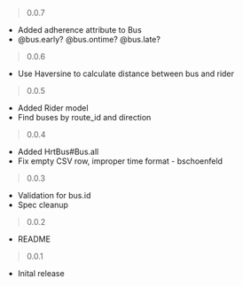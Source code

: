 > 0.0.7

* Added adherence attribute to Bus
* @bus.early? @bus.ontime? @bus.late?

> 0.0.6

* Use Haversine to calculate distance between bus and rider

> 0.0.5

* Added Rider model
* Find buses by route_id and direction

> 0.0.4

* Added HrtBus#Bus.all
* Fix empty CSV row, improper time format - bschoenfeld

> 0.0.3

* Validation for bus.id
* Spec cleanup

> 0.0.2

* README

> 0.0.1

* Inital release
